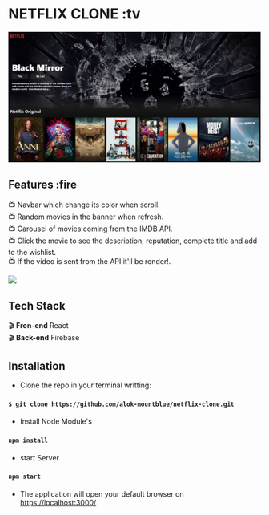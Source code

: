 # NETFLIX CLONE :tv

<img src="https://raw.githubusercontent.com/superneutrino8/netlfix-clone/master/src/NetflixClone.jpg">

## Features :fire

:tv: Navbar which change its color when scroll.<br>
:tv: Random movies in the banner when refresh.<br>
:tv: Carousel of movies coming from the IMDB API.<br>
:tv: Click the movie to see the description, reputation, complete title and add to the wishlist.<br>
:tv: If the video is sent from the API it'll be render!.<br>

<img src="https://i.ibb.co/Ch89ZtF/Screenshot-from-2021-01-04-20-41-49.png">

## Tech Stack

:clapper: **Fron-end** React <br>
:clapper: **Back-end** Firebase<br>

## Installation

- Clone the repo in your terminal writting:

#### `$ git clone https://github.com/alok-mountblue/netflix-clone.git`

- Install Node Module's

#### `npm install`

- start Server

#### `npm start`

- The application will open your default browser on <https://localhost:3000/>
